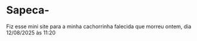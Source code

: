 # Sapeca-
Fiz esse mini site para a minha cachorrinha falecida que morreu ontem, dia 12/08/2025 às 11:20
